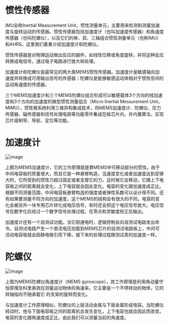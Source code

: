 # 惯性传感器
IMU全称Inertial Measurement Unit，惯性测量单元，主要用来检测和测量加速度与旋转运动的传感器。惯性传感器包括加速度计（也叫加速度传感器）和角速度传感器（也叫陀螺仪），以及它们的单、双、三轴组合惯性测量单元（也称IMU）和AHRS。这里我们着重介绍加速度计和陀螺仪。

惯性传感器是对物理运动做出反应的器件，如线性位移或角度旋转，并将这种反应转换成电信号，通过电子电路进行放大和处理。

加速度计和陀螺仪是最常见的两大类MEMS惯性传感器。加速度计是敏感轴向加速度并转换成可用输出信号的传感器；陀螺仪是能够敏感运动体相对于惯性空间的运动角速度的传感器。

三个MEMS加速度计和三个MEMS陀螺仪组合形成可以敏感载体3个方向的线加速度和3个方向的加速度的微型惯性测量组合（Micro Inertial Messurement Unit，MIMU），惯性微系统利用三维异构集成技术，将MEMS加速度计、陀螺仪、压力传感器、磁传感器和信号处理电路等功能零件集成在硅芯片内，并内置算法，实现芯片级制导、导航、定位等功能。

# 加速度计
![image](https://user-images.githubusercontent.com/13820586/170646970-1b988d86-9a57-4698-ad05-4dfbd48cae24.png)


上图为MEMS加速度计，它的工作原理就是靠MEMS中可移动部分的惯性。由于中间电容板的质量很大，而且它是一种悬臂构造，当速度变化或者加速度达到足够大时，它所受到的惯性力超过固定或者支撑它的力，这时候它会移动，它跟上下电容板之间的距离就会变化，上下电容就会因此变化。电容的变化跟加速度成正比。根据不同测量范围，中间电容板悬臂构造的强度或者弹性系数可以设计得不同。还有如果要测量不同方向的加速度，这个MEMS的结构会有很大的不同。电容的变化会被另外一块专用芯片转化成电压信号，有时还会把这个电压信号放大。电压信号在数字化后经过一个数字信号处理过程，在零点和灵敏度校正后输出。

加速度计还有一个自测试功能。当它刚通电时，逻辑控制会向自测试电路发出命令。自测试电路产生一个直流电压加载到MEMS芯片的自测试电路板上，中间可活动电容板就会因静电吸引而下移。接下来的处理过程跟测试真的加速度一样。


# 陀螺仪
![image](https://user-images.githubusercontent.com/13820586/170646769-0ce4d696-8248-4edf-9362-6e724ab21606.png)


上图为MEMS陀螺仪角速度计（MEMS gyroscope），其工作原理是利用角动量守恒原理及科里奥效应测量运动物体的角速率。它主要是一个不停转动的物体，它的转轴指向不随承载它 的支架的旋转而变化。

与加速度计工作原理相似，陀螺仪的上层活动金属与下层金属形成电容。当陀螺仪转动时，他与下面电容板之间的距离机会发生变化，上下电容也就会因此而改变。电容的变化跟角速度成正比，由此我们可以测量当前的角速度。
